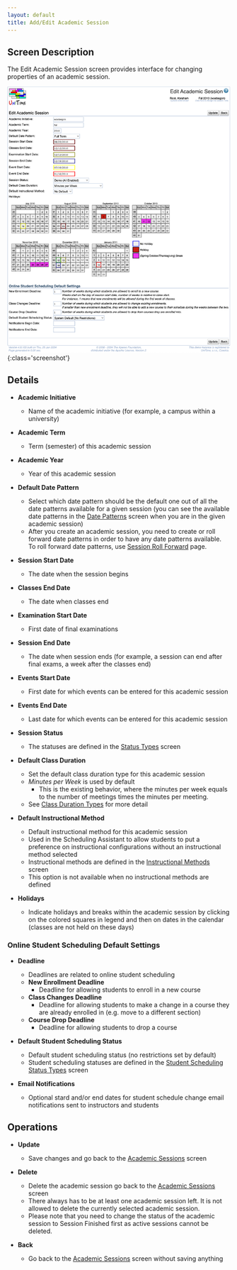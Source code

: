 ```yaml
---
layout: default
title: Add/Edit Academic Session
---
```



## Screen Description

The Edit Academic Session screen provides interface for changing properties of an academic session.

![Edit Academic Session](images/edit-academic-session.png){:class='screenshot'}

## Details

* **Academic Initiative**
	* Name of the academic initiative (for example, a campus within a university)

* **Academic Term**
	* Term (semester) of this academic session

* **Academic Year**
	* Year of this academic session

* **Default Date Pattern**
	* Select which date pattern should be the default one out of all the date patterns available for a given session (you can see the available date patterns in the [Date Patterns](date-patterns) screen when you are in the given academic session)
	* After you create an academic session, you need to create or roll forward date patterns in order to have any date patterns available. To roll forward date patterns, use [Session Roll Forward](https://sites.google.com/a/unitime.org/help/index_php?title=Session_Roll_Forward&action=edit) page.

* **Session Start Date**
	* The date when the session begins

* **Classes End Date**
	* The date when classes end

* **Examination Start Date**
	* First date of final examinations

* **Session End Date**
	* The date when session ends (for example, a session can end after final exams, a week after the classes end)

* **Events Start Date**
	* First date for which events can be entered for this academic session

* **Events End Date**
	* Last date for which events can be entered for this academic session

* **Session Status**
	* The statuses are defined in the [Status Types](status-types) screen

* **Default Class Duration**
	* Set the default class duration type for this academic session
	* _Minutes per Week_ is used by default
		* This is the existing behavior, where the minutes per week equals to the number of meetings times the minutes per meeting.
	* See [Class Duration Types](class-duration-types) for more detail

* **Default Instructional Method**
	* Default instructional method for this academic session
	* Used in the Scheduling Assistant to allow students to put a preference on instructional configurations without an instructional method selected
	* Instructional methods are defined in the [Instructional Methods](instructional-methods) screen
	* This option is not available when no instructional methods are defined

* **Holidays**
	* Indicate holidays and breaks within the academic session by clicking on the colored squares in legend and then on dates in the calendar (classes are not held on these days)

### Online Student Scheduling Default Settings

* **Deadline**
	* Deadlines are related to online student scheduling
	* **New Enrollment Deadline**
		* Deadline for allowing students to enroll in a new course
	* **Class Changes Deadline**
		* Deadline for allowing students to make a change in a course they are already enrolled in (e.g. move to a different section)
	* **Course Drop Deadline**
		* Deadline for allowing students to drop a course

* **Default Student Scheduling Status**
	* Default student scheduling status (no restrictions set by default)
	* Student scheduling statuses are defined in the [Student Scheduling Status Types](student-scheduling-status-types) screen

* **Email Notifications**
	* Optional stard and/or end dates for student schedule change email notifications sent to instructors and students

## Operations

* **Update**
	* Save changes and go back to the [Academic Sessions](academic-sessions) screen

* **Delete**
	* Delete the academic session go back to the [Academic Sessions](academic-sessions) screen
	* There always has to be at least one academic session left. It is not allowed to delete the currently selected academic session.
	* Please note that you need to change the status of the academic session to Session Finished first as active sessions cannot be deleted.

* **Back**
	* Go back to the [Academic Sessions](academic-sessions) screen without saving anything



